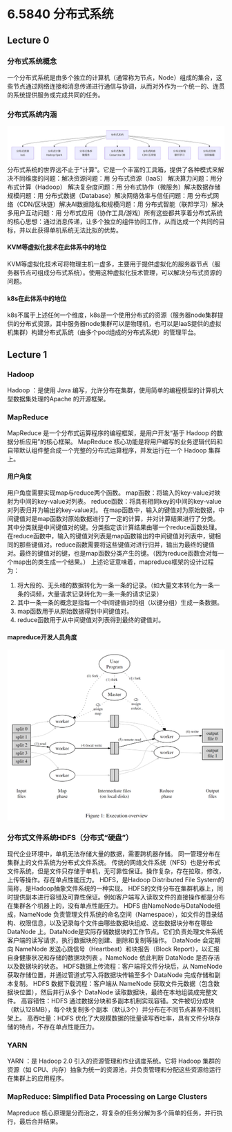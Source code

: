 # 6.5840 分布式系统
## Lecture 0
### 分布式系统概念
一个分布式系统是由多个独立的计算机（通常称为节点，Node）​​ 组成的集合，这些节点通过网络连接和消息传递进行通信与协调，从而对外作为一个统一的、连贯的系统提供服务或完成共同的任务。
### 分布式系统内涵
![分布式系统内涵](picture/distributed_system.png "分布式系统内涵")
分布式系统的世界远不止于“计算”。它是一个丰富的工具箱，提供了各种模式来解决不同维度的问题：
​解决资源问题​：用 ​分布式资源（IaaS）​​
​解决算力问题​：用 ​分布式计算（Hadoop）​​
​解决复杂度问题​：用 ​分布式协作（微服务）​​
​解决数据存储规模问题​：用 ​分布式数据（Database）​​
​解决网络效率与信任问题​：用 ​分布式网络（CDN/区块链）​​
​解决AI数据隐私和规模问题​：用 ​分布式智能（联邦学习）​​
​解决多用户互动问题​：用 ​分布式应用（协作工具/游戏）​​
所有这些都共享着分布式系统的核心思想：​通过消息传递，让多个独立的组件协同工作，从而达成一个共同的目标，并以此获得单机系统无法比拟的优势。
#### KVM等虚拟化技术在此体系中的地位
KVM等虚拟化技术可将物理主机一虚多，主要用于提供虚拟化的服务器节点（服务器节点可组成分布式系统）。使用这种虚拟化技术管理，可以解决分布式资源的问题。
#### k8s在此体系中的地位
k8s不属于上述任何一个维度，k8s是一个使用分布式的资源（服务器node集群提供的分布式资源，其中服务器node集群可以是物理机，也可以是IaaS提供的虚拟机集群）构建分布式系统（由多个pod组成的分布式系统）的管理平台。
## Lecture 1
### Hadoop
Hadoop ：是使用 Java 编写，允许分布在集群，使用简单的编程模型的计算机大型数据集处理的Apache 的开源框架。
### MapReduce
MapReduce 是一个分布式运算程序的编程框架，是用户开发“基于 Hadoop 的数据分析应用”的核心框架。 MapReduce 核心功能是将用户编写的业务逻辑代码和自带默认组件整合成一个完整的分布式运算程序，并发运行在一个 Hadoop 集群上。
#### 用户角度
用户角度需要实现map与reduce两个函数。
map函数：将输入的key-value对映射为中间的key-value对列表。
reduce函数：将具有相同key的中间的key-value对列表归并为输出的key-value对。
在map函数中，输入的键值对为原始数据，中间键值对是map函数对原始数据进行了一定的计算，并对计算结果进行了分类。其中分类就是中间键值对的键。分类指定该计算结果由哪一个reduce函数处理。
在reduce函数中，输入的键值对列表是map函数输出的中间键值对列表中，键相同的那些键值对。reduce函数需要将这些键值对进行归并，输出为最终的键值对。最终的键值对的键，也是map函数分类产生的键。（因为reduce函数会对每一个map出的类生成一个结果。）
上述论证意味着，mapreduce框架的设计过程为：
1. 将大段的、无头绪的数据转化为一条一条的记录。（如大量文本转化为一条一条的词频，大量请求记录转化为一条一条的请求记录）
2. 其中一条一条的概念是指每一个中间键值对的组（以键分组）生成一条数据。
3. map函数用于从原始数据得到中间键值对。
4. reduce函数用于从中间键值对列表得到最终的键值对。
#### mapreduce开发人员角度
![mapreduce工作流程](picture/mapreduce_process.jpg "mapreduce工作流程")
### 分布式文件系统HDFS（分布式“硬盘”）
现代企业环境中，单机无法存储大量的数据，需要跨机器存储。
同一管理分布在集群上的文件系统为分布式文件系统。
传统的网络文件系统（NFS）也是分布式文件系统，但是文件只存储于单机，无可靠性保证。操作复杂，存在拉取，修改，上传等操作。存在单点性能压力。
HDFS，是Hadoop Distributed File System的简称，是Hadoop抽象文件系统的一种实现。
HDFS的文件分布在集群机器上，同时提供副本进行容错及可靠性保证。例如客户端写入读取文件的直接操作都是分布在集群各个机器上的，没有单点性能压力。
HDFS 由​NameNode与DataNode组成，NameNode 负责管理文件系统的命名空间​（Namespace），如文件的目录结构、权限信息，以及记录每个文件由哪些数据块组成、这些数据块分布在哪些 DataNode 上。​DataNode​是实际存储数据块的工作节点。它们负责处理文件系统客户端的读写请求，执行数据块的创建、删除和复制等操作。
DataNode 会定期向 NameNode 发送心跳信号​（Heartbeat）和块报告​（Block Report），以汇报自身健康状况和存储的数据块列表
。NameNode 依此判断 DataNode 是否存活以及数据块的状态。
HDFS ​数据上传流程​：客户端将文件分块后，从 NameNode 获取存储位置，并通过管道式写入将数据块传输至多个 DataNode 完成存储和副本复制。
HDFS ​数据下载流程​：客户端从 NameNode 获取文件元数据（包含数据块位置），然后并行从多个 DataNode 读取数据块，最终在本地组装成完整文件。
高容错性​：HDFS 通过数据分块和多副本机制实现容错。文件被切分成块（默认128MB），每个块复制多个副本（默认3个）并分布在不同节点甚至不同机架上。
高吞吐量​：HDFS 优化了大规模数据的批量读写吞吐率，具有文件分块存储的特点，不存在单点性能压力。
### YARN
YARN ：是 Hadoop 2.0 引入的资源管理和作业调度系统。它将 Hadoop 集群的资源（如 CPU、内存）抽象为统一的资源池，并负责管理和分配这些资源给运行在集群上的应用程序。
### MapReduce: Simplified Data Processing on Large Clusters
Mapreduce 核心原理是分而治之，将复杂的任务分解为多个简单的任务，并行执行，最后合并结果。

